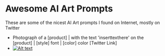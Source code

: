 # Awesome AI Art Prompts
These are some of the nicest AI Art prompts I found on Internet, mostly on Twitter

- Photograph of a [product] | with the text 'inserttexthere' on the [product] | [style] font | [color] color [Twitter Link]
- [![Alt text](https://pbs.twimg.com/media/F7vldrDW4AAK08H?format=jpg&name=medium)](https://twitter.com/techhalla/status/1710215649157398700)
